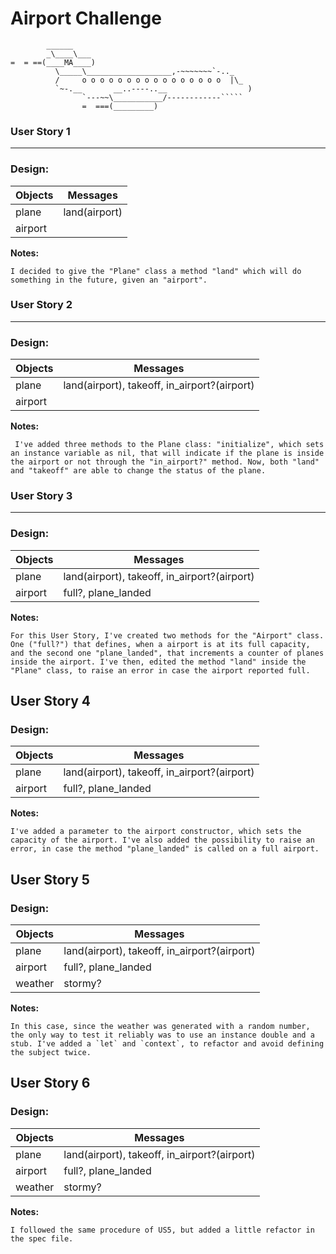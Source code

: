 Airport Challenge
=================

```
        ______
        _\____\___
=  = ==(____MA____)
          \_____\___________________,-~~~~~~~`-.._
          /     o o o o o o o o o o o o o o o o  |\_
          `~-.__       __..----..__                  )
                `---~~\___________/------------`````
                =  ===(_________)

```

### User Story 1
---------

### Design:

Objects  | Messages
------------- | -------------
plane    |  land(airport)
airport  |  

**Notes:**
```
I decided to give the "Plane" class a method "land" which will do something in the future, given an "airport".
```

### User Story 2
---------

### Design:

Objects  | Messages
------------- | -------------
plane    |   land(airport), takeoff, in_airport?(airport)
airport  |  

**Notes:**
```
 I've added three methods to the Plane class: "initialize", which sets an instance variable as nil, that will indicate if the plane is inside the airport or not through the "in_airport?" method. Now, both "land" and "takeoff" are able to change the status of the plane. 
```

### User Story 3
---------

### Design:

Objects  | Messages
------------- | -------------
plane    |  land(airport), takeoff, in_airport?(airport)
airport  |  full?, plane_landed

**Notes:**
```
For this User Story, I've created two methods for the "Airport" class. One ("full?") that defines, when a airport is at its full capacity, and the second one "plane_landed", that increments a counter of planes inside the airport. I've then, edited the method "land" inside the "Plane" class, to raise an error in case the airport reported full.
```

User Story 4
---------

### Design:

Objects  | Messages
------------- | -------------
plane    |  land(airport), takeoff, in_airport?(airport)
airport  |  full?, plane_landed

**Notes:**
```
I've added a parameter to the airport constructor, which sets the capacity of the airport. I've also added the possibility to raise an error, in case the method "plane_landed" is called on a full airport.
```

User Story 5
---------

### Design:

Objects  | Messages
------------- | -------------
plane    |  land(airport), takeoff, in_airport?(airport)
airport  |  full?, plane_landed
weather  |  stormy?

**Notes:**
```
In this case, since the weather was generated with a random number, the only way to test it reliably was to use an instance double and a stub. I've added a `let` and `context`, to refactor and avoid defining the subject twice.
```
User Story 6
---------

### Design:

Objects  | Messages
------------- | -------------
plane    |  land(airport), takeoff, in_airport?(airport)
airport  |  full?, plane_landed
weather  |  stormy?

**Notes:**
```
I followed the same procedure of US5, but added a little refactor in the spec file.
```
